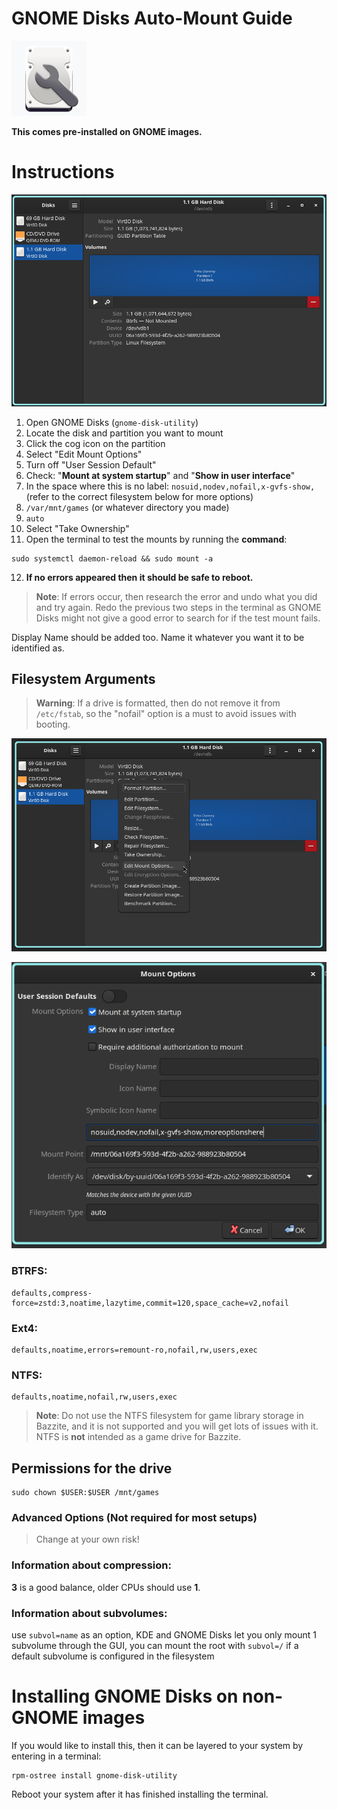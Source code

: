 # GNOME Disks Auto-Mount Guide

<!-- ANCHOR: METADATA -->
<!--{"url_discourse": "https://universal-blue.discourse.group/docs?topic=3781", "fetched_at": "2024-09-03 16:43:10.816923+00:00"}-->
<!-- ANCHOR_END: METADATA -->

![GNOME|120x120, 50%](../img/ztouopqxzZnRtAFxN9j3BC8Xj4w.png)

**This comes pre-installed on GNOME images.**

# Instructions

![GNOME_Disks|690x463, 75%](../img/4CrwEEn6tbC5Puf8yXZzZ6eQzox.png)

1. Open GNOME Disks (`gnome-disk-utility`)
2. Locate the disk and partition you want to mount
3. Click the cog icon on the partition
4. Select "Edit Mount Options"
5. Turn off "User Session Default"
6. Check: "**Mount at system startup**" and "**Show in user interface**" 
7.  In the space where this is no label: `nosuid,nodev,nofail,x-gvfs-show,` (refer to the correct filesystem below for more options)
8. `/var/mnt/games` (or whatever directory you made)
9. `auto`
10. Select "Take Ownership"
11. Open the terminal to test the mounts by running the **command**: 
```command
sudo systemctl daemon-reload && sudo mount -a
```
12. **If no errors appeared then it should be safe to reboot.**

>**Note**: If errors occur, then research the error and undo what you did and try again.  Redo the previous two steps in the terminal as GNOME Disks might not give a good error to search for if the test mount fails.

Display Name should be added too.  Name it whatever you want it to be identified as.

## Filesystem Arguments

>**Warning**: If a drive is formatted, then do not remove it from `/etc/fstab`, so the "nofail" option is a must to avoid issues with booting.

![GNOME_Edit_Mount_Options|690x465, 75%](../img/tj4Hl30ExTtycAJQjdap2CEpwPh.png)

![GNOME_Mount_Options|549x500, 75%](../img/gf67Zaz2shxhudxcu1zxKTw5IY7.png)

### **BTRFS**: 
```command
defaults,compress-force=zstd:3,noatime,lazytime,commit=120,space_cache=v2,nofail
```

### **Ext4**:  
```command
defaults,noatime,errors=remount-ro,nofail,rw,users,exec
```

### **NTFS**:  
```command
defaults,noatime,nofail,rw,users,exec
```
>**Note**: Do not use the NTFS filesystem for game library storage in Bazzite, and it is not supported and you will get lots of issues with it.  NTFS is **not** intended as a game drive for Bazzite.

## Permissions for the drive
```command
sudo chown $USER:$USER /mnt/games
```

### Advanced Options (Not required for most setups)

>Change at your own risk!

### Information about compression: 

**3** is a good balance, older CPUs should use **1**.

### Information about subvolumes: 

use `subvol=name` as an option, KDE and GNOME Disks let you only mount 1 subvolume through the GUI, you can mount the root with `subvol=/` if a default subvolume is configured in the filesystem

# Installing GNOME Disks on non-GNOME images

If you would like to install this, then it can be layered to your system by entering in a terminal:

```
rpm-ostree install gnome-disk-utility
```

Reboot your system after it has finished installing the terminal.
